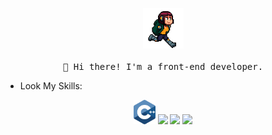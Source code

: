 <p align="center">
  <img src="/images/run.gif" width="65px">
  <br><br>
  <samp>
    👋 Hi there! I'm a front-end developer.
  </samp>
</p>

- Look My Skills:

<div align="center">
  <img src='/images/c++.svg' width='35'/>
  <img src='https://xesque.rocketseat.dev/platform/tech/c-sharp.svg' width='40'/>
  <img src='https://xesque.rocketseat.dev/platform/tech/c.svg' width='40'/>
  <img src='https://xesque.rocketseat.dev/platform/tech/javascript.svg' width='40'/>
</div>
